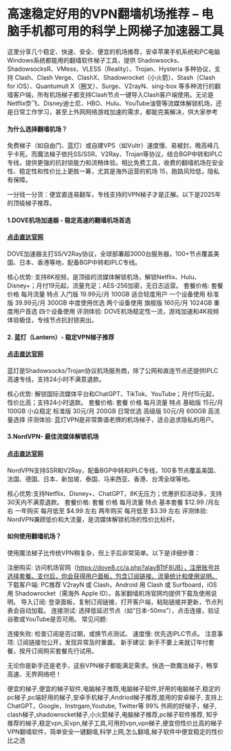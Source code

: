 # 高速稳定好用的VPN翻墙机场推荐 – 电脑手机都可用的科学上网梯子加速器工具

这里分享几个稳定、快速、安全、便宜的机场推荐，安卓苹果手机系统和PC电脑Windows系统都能用的翻墙软件梯子工具，提供 Shadowsocks、ShadowsocksR、VMess、VLESS（Reality）、Trojan、Hysteria 多种协议，支持 Clash、Clash Verge、ClashX、Shadowrocket（小火箭）、Stash（Clash for iOS）、Quantumult X（圈叉）、Surge、V2rayN、sing-box 等多种流行的翻墙客户端，所有机场梯子都支持Clash节点一键导入Clash客户端使用。无论是Netflix奈飞、Disney迪士尼、HBO、Hulu、YouTube油管等流媒体解锁机场，还是日常工作学习，甚至上外网网络游戏加速的需求，都能完美解决，供大家参考

#### 为什么选择翻墙机场？
免费梯子（如自由门、蓝灯）或自建VPS（如Vultr）速度慢、易被封，晚高峰几乎卡死。而魔法梯子依托SS/SSR、V2Ray、Trojan等协议，结合BGP中转和IPLC专线，提供更强的抗封锁能力和流畅体验。相比免费工具，收费的翻墙机场在安全性、稳定性和性价比上更胜一筹，尤其是海外运营的机场 15，跑路风险低，隐私有保障。

一分钱一分货：便宜直连易翻车，专线支持的VPN梯子才是正解。以下是2025年的顶级梯子推荐。

#### 1.DOVE机场加速器 - 稳定高速的翻墙机场首选
#### [点击直达官网](https://dove8.cc/a.php?alavBTtF8UB)
DOVE加速器主打SS/V2Ray协议，全球部署超3000台服务器，100+节点覆盖美国、日本、香港等地，配备BGP中转和IPLC专线。

核心优势: 支持8K视频，是顶级的流媒体解锁机场，解锁Netflix、Hulu、Disney+；月付19元起，流量充足；AES-256加密，无日志运营。 套餐价格: 套餐 价格 每月流量 特点 入门版 19.99元/月 100GB 适合轻度用户 一个设备使用 标准版 39.99元/月 300GB 中度使用优选 两个设备使用 旗舰版 160元/月 1024GB 重度用户首选 四个设备使用 评测体验: DOVE机场稳定性一流，游戏加速和4K视频体验极佳，专线节点抗封锁突出。

#### 2. 蓝灯（Lantern）- 稳定VPN梯子推荐
#### [点击直达官网](https://dove8.cc/a.php?alavBTtF8UB)
蓝灯是Shadowsocks/Trojan协议机场服务商，除了公网和直连节点还提供IPLC高速专线，支持24小时不满意退款。

核心优势: 解锁国际流媒体平台和ChatGPT、TikTok、YouTube；月付15元起，性价比高；支持24小时退款。 套餐价格: 套餐 价格 每月流量 特点 基础版 15元/月 100GB 小众稳定 标准版 30元/月 200GB 日常优选 高级版 50元/月 600GB 高流量选择 评测体验: 蓝灯VPN是非常靠谱老牌的机场梯子，适合追求隐私的用户。

#### 3.NordVPN- 最佳流媒体解锁机场
#### [点击直达官网](https://dove8.cc/a.php?alavBTtF8UB)
NordVPN支持SSR和V2Ray，配备BGP中转和IPLC专线，100多节点覆盖美国、法国、德国、日本、新加坡、泰国、马来西亚、香港、台湾全球等地。

核心优势:支持Netflix、Disney+、ChatGPT，8K无压力；优惠折扣活动多，支持30天内不满意退款。 套餐价格: 套餐 价格 每月流量 特点 基本套餐 $12.99 /月左右 一年购买 每月低至 $4.99 左右 两年购买 每月低至 $3.39 左右 评测体验: NordVPN兼顾低价和大流量，是流媒体解锁机场的性价比标杆。

#### 如何使用翻墙机场？
使用魔法梯子比传统VPN稍复杂，但上手后非常简单。以下是详细步骤：

注册购买: 访问机场官网（https://dove8.cc/a.php?alavBTtF8UB），注册账号并选择套餐。支付后，你会获得用户面板，包含订阅链接、流量统计和使用说明。 下载客户端: PC推荐 V2rayN 或 Clash，Android 用 Clash 或 Surfboard，iOS 用 Shadowrocket（需海外 Apple ID）。各家翻墙机场官网均提供下载及使用说明。 导入订阅: 登录面板，复制订阅链接，打开客户端，粘贴链接并更新，节点列表会自动加载。 连接测试: 选择低延迟节点（如“日本-50ms”），点击连接，验证谷歌或YouTube是否可用。 常见问题:

连接失败: 检查订阅是否过期，或换节点测试。 速度慢: 优先选IPLC节点。 注意事项: 订阅链接勿公开，发现异常及时重置。 新手建议: 新手不要上来就订年付套餐，按月订阅购买套餐先行试用。

无论你是新手还是老手，这些VPN梯子都能满足需求。快选一款魔法梯子，畅享高速、无界网络吧！

便宜的梯子,便宜的梯子软件,电脑梯子推荐,电脑梯子软件,好用的电脑梯子,稳定的pc梯子,pc端好用的梯子,安卓手机梯子,Andriod梯子推荐,能用的安卓梯子, 支持上 ChatGPT，Google，Instrgam,Youtube, Twitter等 99% 外网的好梯子，梯子, clash梯子,shadowrocket梯子,小火箭梯子,电脑梯子推荐,pc梯子软件推荐, 知乎推荐的梯子,稳定vpn,买vpn,梯子工具,可用的vpn,vpn梯子,便宜但性价比高的梯子VPN翻墙软件，简单安全一键翻墙,科学上网,怎么翻墙,梯子软件中便宜稳定的性价比之选


